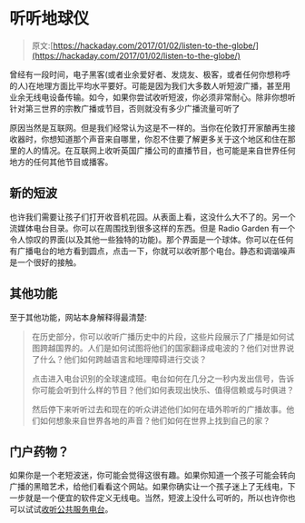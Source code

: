 # 听听地球仪

> 原文:[https://hackaday.com/2017/01/02/listen-to-the-globe/](https://hackaday.com/2017/01/02/listen-to-the-globe/)

曾经有一段时间，电子黑客(或者业余爱好者、发烧友、极客，或者任何你想称呼的人)在地理方面比平均水平要好。可能是因为我们大多数人听短波广播，甚至用业余无线电设备传输。如今，如果你尝试收听短波，你必须非常耐心。除非你想听针对第三世界的宗教广播或节目，否则就没有多少广播流量可听了

原因当然是互联网。但是我们经常认为这是不一样的。当你在伦敦打开家酿再生接收器时，你想知道那个声音来自哪里，你忍不住要了解更多关于这个地区和住在那里的人的情况。在互联网上收听英国广播公司的直播节目，也可能是来自世界任何地方的任何其他节目或播客。

## 新的短波

也许我们需要让孩子们打开收音机花园。从表面上看，这没什么大不了的。另一个流媒体电台目录。你可以在周围找到很多这样的东西。但是 Radio Garden 有一个令人惊叹的界面(以及其他一些独特的功能)。那个界面是一个球体。你可以在任何有广播电台的地方看到圆点，点击一下，你就可以收听那个电台。静态和调谐噪声是一个很好的接触。

## 其他功能

至于其他功能，网站本身解释得最清楚:

> 在历史部分，你可以收听广播历史中的片段，这些片段展示了广播是如何试图跨越国界的。人们是如何试图将他们的国家翻译成电波的？他们对世界说了什么？他们如何跨越语言和地理障碍进行交谈？
> 
> 点击进入电台识别的全球速成班。电台如何在几分之一秒内发出信号，告诉你可能会听到什么样的节目？他们如何表现出快乐、值得信赖或与时俱进？
> 
> 然后停下来听听过去和现在的听众讲述他们如何在墙外聆听的广播故事。他们如何想象来自世界各地的声音？他们如何在世界上找到自己的家？

## 门户药物？

如果你是一个老短波迷，你可能会觉得这很有趣。如果你知道一个孩子可能会转向广播的黑暗艺术，给他们看看这个网站。如果你确实让一个孩子迷上了无线电，下一步就是一个便宜的软件定义无线电。当然，短波上没什么可听的，所以也许你也可以试试[收听公共服务电台](http://hackaday.com/2013/04/25/sdr-as-a-police-and-fire-radio-scanner/)。